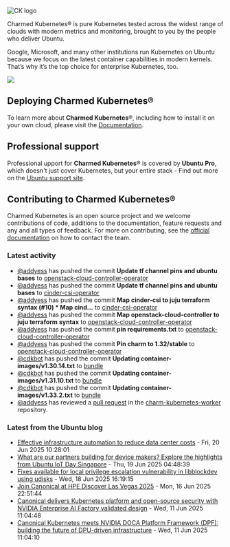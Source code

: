 ![CK logo](https://assets.ubuntu.com/v1/451d4cf4-Charmed+Kubernetes_RGB_onWhite_2022.svg)

Charmed Kubernetes® is pure Kubernetes tested across the widest range of clouds with modern metrics and monitoring, brought to you by the people who deliver Ubuntu.

Google, Microsoft, and many other institutions run Kubernetes on Ubuntu because we focus on the latest container capabilities in modern kernels. That’s why it’s the top choice for enterprise Kubernetes, too.

![](https://assets.ubuntu.com/v1/843c77b6-juju-at-a-glace.svg)

## Deploying Charmed Kubernetes®

To learn more about **Charmed Kubernetes**®, including how to install it on your own cloud, please visit the [Documentation][docs].

## Professional support

Professional upport for **Charmed Kubernetes**® is covered by **Ubuntu Pro**, which doesn't just cover Kubernetes, but your entire stack - Find out more on the [Ubuntu support site](https://ubuntu.com/support).

## Contributing to Charmed Kubernetes®

Charmed Kubernetes is an open source project and we welcome contributions of code, additions to the documentation, feature requests and any and all types of feedback. For more on contributing, see the [official documentation][get-in-touch] on how to contact the team.

<!-- LINKS -->
[docs]: https://ubuntu.com/kubernetes/docs
[get-in-touch]: https://ubuntu.com/kubernetes/docs/get-in-touch

### Latest activity

<!-- activity starts -->
 - [@addyess](https://github.com/addyess) has pushed the commit **Update tf channel pins and ubuntu bases** to [openstack-cloud-controller-operator](https://github.com/charmed-kubernetes/openstack-cloud-controller-operator)
 - [@addyess](https://github.com/addyess) has pushed the commit **Update tf channel pins and ubuntu bases** to [cinder-csi-operator](https://github.com/charmed-kubernetes/cinder-csi-operator)
 - [@addyess](https://github.com/addyess) has pushed the commit **Map cinder-csi to juju terraform syntax (#10)  * Map cind...** to [cinder-csi-operator](https://github.com/charmed-kubernetes/cinder-csi-operator)
 - [@addyess](https://github.com/addyess) has pushed the commit **Map openstack-cloud-controller to juju terraform syntax** to [openstack-cloud-controller-operator](https://github.com/charmed-kubernetes/openstack-cloud-controller-operator)
 - [@addyess](https://github.com/addyess) has pushed the commit **pin requirements.txt** to [openstack-cloud-controller-operator](https://github.com/charmed-kubernetes/openstack-cloud-controller-operator)
 - [@addyess](https://github.com/addyess) has pushed the commit **Pin charm to 1.32/stable** to [openstack-cloud-controller-operator](https://github.com/charmed-kubernetes/openstack-cloud-controller-operator)
 - [@cdkbot](https://github.com/cdkbot) has pushed the commit **Updating container-images/v1.30.14.txt** to [bundle](https://github.com/charmed-kubernetes/bundle)
 - [@cdkbot](https://github.com/cdkbot) has pushed the commit **Updating container-images/v1.31.10.txt** to [bundle](https://github.com/charmed-kubernetes/bundle)
 - [@cdkbot](https://github.com/cdkbot) has pushed the commit **Updating container-images/v1.33.2.txt** to [bundle](https://github.com/charmed-kubernetes/bundle)
 - [@addyess](https://github.com/addyess) has reviewed a [pull request](https://github.com/charmed-kubernetes/charm-kubernetes-worker/pull/190) in the [charm-kubernetes-worker](https://github.com/charmed-kubernetes/charm-kubernetes-worker) repository.
<!-- activity ends -->

<!-- roadmap starts -->

<!-- roadmap ends -->

### Latest from the Ubuntu blog

<!-- blog starts -->
* [Effective infrastructure automation to reduce data center costs](https://ubuntu.com//blog/effective-infrastructure-automation-to-reduce-data-center-costs) - Fri, 20 Jun 2025 10:28:01 
* [What are our partners building for device makers? Explore the highlights from Ubuntu IoT Day Singapore](https://ubuntu.com//blog/highlights-iot-day-singapore) - Thu, 19 Jun 2025 04:48:39 
* [Fixes available for local privilege escalation vulnerability in libblockdev using udisks](https://ubuntu.com//blog/udisks-libblockdev-lpe-vulnerability-fixes-available) - Wed, 18 Jun 2025 16:19:15 
* [Join Canonical at HPE Discover Las Vegas 2025](https://ubuntu.com//blog/canonical-at-hpe-discover-las-vegas-2025) - Mon, 16 Jun 2025 22:51:44 
* [Canonical delivers Kubernetes platform and open-source security with NVIDIA Enterprise AI Factory validated design](https://ubuntu.com//blog/canonical-delivers-kubernetes-platform-and-open-source-security-with-nvidia-enterprise-ai-factory-validated-design) - Wed, 11 Jun 2025 11:04:48 
* [Canonical Kubernetes meets NVIDIA DOCA Platform Framework (DPF): building the future of DPU-driven infrastructure](https://ubuntu.com//blog/canonical-kubernetes-meets-nvidia-doca-platform-framework-dpf-building-the-future-of-dpu-driven-infrastructure) - Wed, 11 Jun 2025 11:04:10 
<!-- blog ends -->
